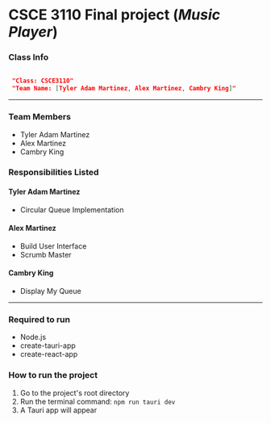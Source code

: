 # CSCE 3110 Final project (*Music Player*)

### Class Info
 ```json

  "Class: CSCE3110"
  "Team Name: [Tyler Adam Martinez, Alex Martinez, Cambry King]"

```

---

### Team Members
* Tyler Adam Martinez
* Alex Martinez
* Cambry King

### Responsibilities Listed
#### Tyler Adam Martinez
* Circular Queue Implementation

#### Alex Martinez
* Build User Interface
* Scrumb Master

#### Cambry King
* Display My Queue

---

### Required to run
* Node.js
* create-tauri-app
* create-react-app

### How to run the project
1. Go to the project's root directory
2. Run the terminal command: `npm run tauri dev`
3. A Tauri app will appear
